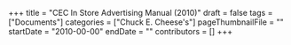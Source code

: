 +++
title = "CEC In Store Advertising Manual (2010)"
draft = false
tags = ["Documents"]
categories = ["Chuck E. Cheese's"]
pageThumbnailFile = ""
startDate = "2010-00-00"
endDate = ""
contributors = []
+++
